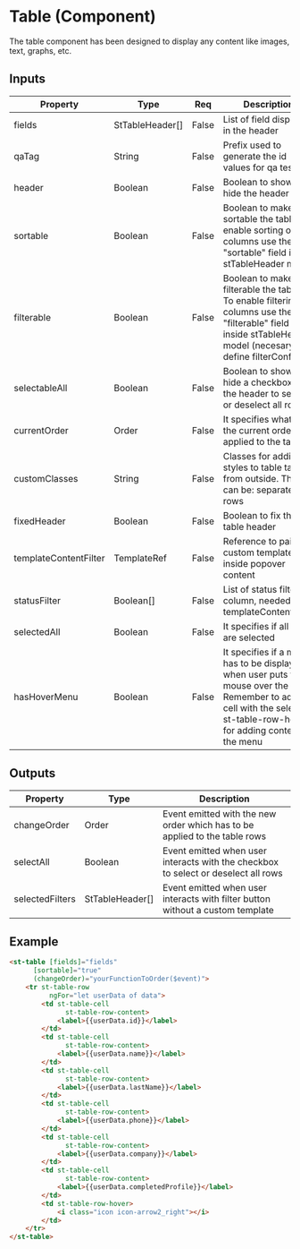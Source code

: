 # Table (Component)

   The table component has been designed to display any content like images, text, graphs, etc.

## Inputs

| Property              | Type            | Req   | Description                                                                                                                                                                   | Default   |
| --------------------- | --------------- | ----- | ----------------------------------------------------------------------------------------------------------------------------------------------------------------------------- | --------- |
| fields                | StTableHeader[] | False | List of field displayed in the header                                                                                                                                         | ''        |
| qaTag                 | String          | False | Prefix used to generate the id values for qa tests                                                                                                                            | ''        |
| header                | Boolean         | False | Boolean to show or hide the header                                                                                                                                            | true      |
| sortable              | Boolean         | False | Boolean to make sortable the table, To enable sorting of columns use the new "sortable" field inside stTableHeader model                                                      | true      |
| filterable            | Boolean         | False | Boolean to make filterable the table, To enable filtering of columns use the new "filterable" field inside stTableHeader model (necesary define filterConfig).                | true      |
| selectableAll         | Boolean         | False | Boolean to show or hide a checkbox in the header to select or deselect all rows                                                                                               | false     |
| currentOrder          | Order           | False | It specifies what is the current order applied to the table                                                                                                                   | ''        |
| customClasses         | String          | False | Classes for adding styles to table tag from outside. These can be: separated-rows                                                                                             |           |
| fixedHeader           | Boolean         | False | Boolean to fix the table header                                                                                                                                               | false     |
| templateContentFilter | TemplateRef     | False | Reference to paint a custom template inside popover content                                                                                                                   | undefined |
| statusFilter          | Boolean[]       | False | List of status filter by column, needed with templateContentFilter                                                                                                            | ''        |
| selectedAll           | Boolean         | False | It specifies if all rows are selected                                                                                                                                         | false     |
| hasHoverMenu          | Boolean         | False | It specifies if a menu has to be displayed when user puts the mouse over the rows. Remember to add a cell with the selector st-table-row-hover for adding content to the menu | false     |

## Outputs

| Property        | Type            | Description                                                                         |
| --------------- | --------------- | ----------------------------------------------------------------------------------- |
| changeOrder     | Order           | Event emitted with the new order which has to be applied to the table rows          |
| selectAll       | Boolean         | Event emitted  when user interacts with the checkbox to select or deselect all rows |
| selectedFilters | StTableHeader[] | Event emitted  when user interacts with filter button without a custom template     |

## Example


```html
<st-table [fields]="fields"
      [sortable]="true"
      (changeOrder)="yourFunctionToOrder($event)">
    <tr st-table-row
          ngFor="let userData of data">
        <td st-table-cell
              st-table-row-content>
            <label>{{userData.id}}</label>
        </td>
        <td st-table-cell
              st-table-row-content>
            <label>{{userData.name}}</label>
        </td>
        <td st-table-cell
              st-table-row-content>
            <label>{{userData.lastName}}</label>
        </td>
        <td st-table-cell
              st-table-row-content>
            <label>{{userData.phone}}</label>
        </td>
        <td st-table-cell
              st-table-row-content>
            <label>{{userData.company}}</label>
        </td>
        <td st-table-cell
              st-table-row-content>
            <label>{{userData.completedProfile}}</label>
        </td>
        <td st-table-row-hover>
            <i class="icon icon-arrow2_right"></i>
        </td>
    </tr>
</st-table>
```

